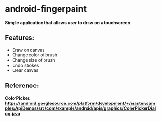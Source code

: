 # android-fingerpaint
#### Simple application that allows user to draw on a touchscreen

## Features:
* Draw on canvas
* Change color of brush
* Change size of brush
* Undo strokes
* Clear canvas

## Reference:
#### ColorPicker: https://android.googlesource.com/platform/development/+/master/samples/ApiDemos/src/com/example/android/apis/graphics/ColorPickerDialog.java
